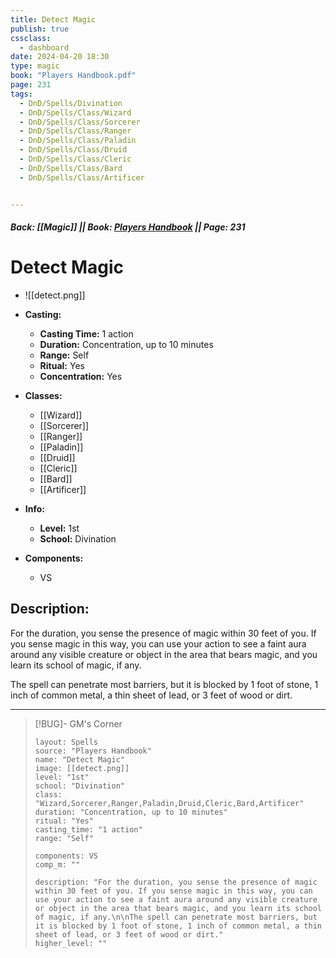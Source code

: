```yaml
---
title: Detect Magic
publish: true
cssclass:
  - dashboard
date: 2024-04-20 18:30
type: magic
book: "Players Handbook.pdf"
page: 231
tags:
  - DnD/Spells/Divination
  - DnD/Spells/Class/Wizard
  - DnD/Spells/Class/Sorcerer
  - DnD/Spells/Class/Ranger
  - DnD/Spells/Class/Paladin
  - DnD/Spells/Class/Druid
  - DnD/Spells/Class/Cleric
  - DnD/Spells/Class/Bard
  - DnD/Spells/Class/Artificer


---
```


##### Back: [[Magic]] || Book: [Players Handbook](https://drive.google.com/drive/folders/1O5bhpYizcIT5xxAoLOuzCRht_PVS7VSG?usp=sharing) || Page: 231

# Detect Magic
- ![[detect.png]]
- **Casting:**
    - **Casting Time:** 1 action
    - **Duration:** Concentration, up to 10 minutes
    - **Range:** Self
    - **Ritual:** Yes
    - **Concentration:** Yes
- **Classes:**
    - [[Wizard]]
    - [[Sorcerer]]
    - [[Ranger]]
    - [[Paladin]]
    - [[Druid]]
    - [[Cleric]]
    - [[Bard]]
    - [[Artificer]]

- **Info:**
    - **Level:** 1st
    - **School:** Divination
- **Components:**
    - VS


## Description:
For the duration, you sense the presence of magic within 30 feet of you. If you sense magic in this way, you can use your action to see a faint aura around any visible creature or object in the area that bears magic, and you learn its school of magic, if any.

The spell can penetrate most barriers, but it is blocked by 1 foot of stone, 1 inch of common metal, a thin sheet of lead, or 3 feet of wood or dirt.



---

> [!BUG]- GM's Corner
>
> ```statblock
> layout: Spells
> source: "Players Handbook"
> name: "Detect Magic"
> image: [[detect.png]]
> level: "1st"
> school: "Divination"
> class: "Wizard,Sorcerer,Ranger,Paladin,Druid,Cleric,Bard,Artificer"
> duration: "Concentration, up to 10 minutes"
> ritual: "Yes"
> casting_time: "1 action"
> range: "Self"
>
> components: VS
> comp_m: ""
>
> description: "For the duration, you sense the presence of magic within 30 feet of you. If you sense magic in this way, you can use your action to see a faint aura around any visible creature or object in the area that bears magic, and you learn its school of magic, if any.\n\nThe spell can penetrate most barriers, but it is blocked by 1 foot of stone, 1 inch of common metal, a thin sheet of lead, or 3 feet of wood or dirt."
> higher_level: ""
> ```
